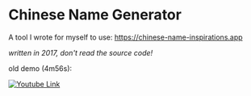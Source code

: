 # Chinese Name Generator

A tool I wrote for myself to use: https://chinese-name-inspirations.app

_written in 2017, don't read  the source code!_

old demo (4m56s):

[![Youtube Link](https://s19.postimg.cc/xyl1l2itv/thumbnail_-_Chinese_Name_Generator_1.png)](https://youtu.be/PX9tEqqlwQQ)
